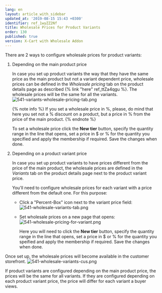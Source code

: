 ```yaml
---
lang: en
layout: article_with_sidebar
updated_at: '2019-08-15 15:43 +0300'
identifier: ref_1wyZZ2Nf
title: Wholesale Prices for Product Variants
order: 130
published: true
version: X-Cart with Wholesale Addon
---
```

There are 2 ways to configure wholesale prices for product variants:

1. Depending on the main product price

   In case you set up product variants the way that they have the same price as the main product but not a variant dependent price, wholesale prices can be defined in the _Wholesale pricing_ tab on the product details page as described {% link "here" ref_ttZa4qgu %}. The wholesale prices will be the same for all the variants.
   ![541-variants-wholesale-pricing-tab.png]({{site.baseurl}}/attachments/ref_1wyZZ2Nf/541-variants-wholesale-pricing-tab.png)

   {% note info %}
   If you set a wholesale price in %, please, do mind that here you set not a % discount on a product, but a price in % from the price of the main product.
   {% endnote %}
    
   To set a wholesale price click the **New tier** button, specify the quantity range in the line that opens, set a price in $ or % for the quantity you specified and apply the membership if required. Save the changes when done.

2. Depending on a product variant price
   
   In case you set up product variants to have prices different from the price of the main product, the wholesale prices are defined in the _Variants_ tab on the product details page next to the product variant price. 
   
   You'll need to configure wholesale prices for each variant with a price different from the default one. For this purpose:
   * Click a "Percent-Box" icon next to the variant price field:
     ![541-wholesale-variants-tab.png]({{site.baseurl}}/attachments/ref_1wyZZ2Nf/541-wholesale-variants-tab.png)
   * Set wholesale prices on a new page that opens:
     ![541-wholesale-pricing-for-variant.png]({{site.baseurl}}/attachments/ref_1wyZZ2Nf/541-wholesale-pricing-for-variant.png)

     Here you will need to click the **New tier** button, specify the quantity range in the line that opens, set a price in $ or % for the quantity you speified and apply the membership if required. Save the changes when done.

   
Once set up, the wholesale prices will become available in the customer storefront.
![541-wholesale-variants-cus.png]({{site.baseurl}}/attachments/ref_1wyZZ2Nf/541-wholesale-variants-cus.png)  

If product variants are configured depending on the main product price, the prices will be the same for all variants. If they are configured depending on each product variant price, the price will differ for each variant a buyer views.
